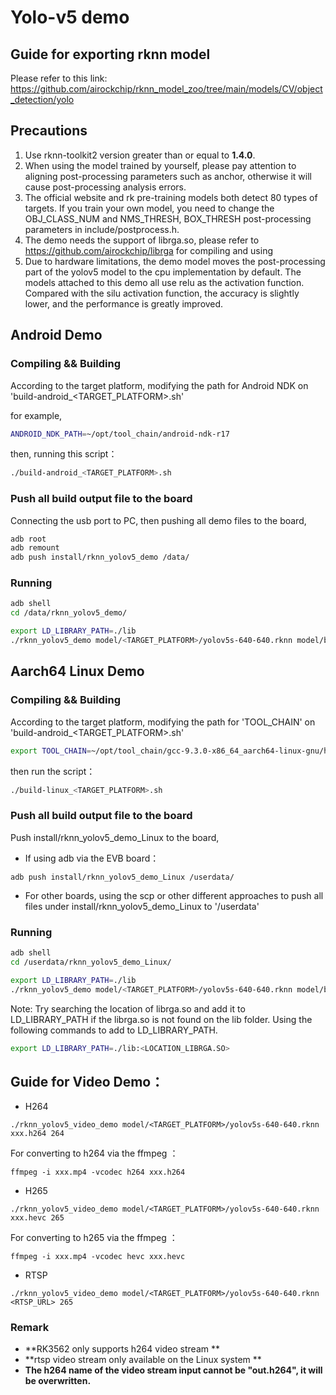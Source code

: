 # Yolo-v5 demo

## Guide for exporting rknn model

Please refer to this link:  https://github.com/airockchip/rknn_model_zoo/tree/main/models/CV/object_detection/yolo

## Precautions

1. Use rknn-toolkit2 version greater than or equal to **1.4.0**.
2. When using the model trained by yourself, please pay attention to aligning post-processing parameters such as anchor, otherwise it will cause post-processing analysis errors.
3. The official website and rk pre-training models both detect 80 types of targets. If you train your own model, you need to change the OBJ_CLASS_NUM and NMS_THRESH, BOX_THRESH post-processing parameters in include/postprocess.h.
4. The demo needs the support of librga.so, please refer to https://github.com/airockchip/librga for compiling and using
5. Due to hardware limitations, the demo model moves the post-processing part of the yolov5 model to the cpu implementation by default. The models attached to this demo all use relu as the activation function. Compared with the silu activation function, the accuracy is slightly lower, and the performance is greatly improved.


## Android Demo

### Compiling && Building

According to the target platform, modifying the path for Android NDK on 'build-android_<TARGET_PLATFORM>.sh'

for example,

```sh
ANDROID_NDK_PATH=~/opt/tool_chain/android-ndk-r17
```

then, running this script：

```sh
./build-android_<TARGET_PLATFORM>.sh
```

### Push all build output file to the board

Connecting the usb port to PC,  then pushing all demo files to the board,

```sh
adb root
adb remount
adb push install/rknn_yolov5_demo /data/
```

### Running

```sh
adb shell
cd /data/rknn_yolov5_demo/

export LD_LIBRARY_PATH=./lib
./rknn_yolov5_demo model/<TARGET_PLATFORM>/yolov5s-640-640.rknn model/bus.jpg
```

## Aarch64 Linux Demo

### Compiling && Building

According to the target platform, modifying the path for 'TOOL_CHAIN' on 'build-android_<TARGET_PLATFORM>.sh'

```sh
export TOOL_CHAIN=~/opt/tool_chain/gcc-9.3.0-x86_64_aarch64-linux-gnu/host
```

then run the script：

```sh
./build-linux_<TARGET_PLATFORM>.sh
```

### Push all build output file to the board


Push install/rknn_yolov5_demo_Linux to the board,

- If using adb via the EVB board：

```
adb push install/rknn_yolov5_demo_Linux /userdata/
```

- For other boards,  using the scp or other different approaches to push all files under install/rknn_yolov5_demo_Linux to '/userdata'

### Running

```sh
adb shell
cd /userdata/rknn_yolov5_demo_Linux/

export LD_LIBRARY_PATH=./lib
./rknn_yolov5_demo model/<TARGET_PLATFORM>/yolov5s-640-640.rknn model/bus.jpg
```

Note: Try searching the location of librga.so and add it to LD_LIBRARY_PATH if the librga.so is not found on the lib folder.
Using the following commands to add to LD_LIBRARY_PATH.

```sh
export LD_LIBRARY_PATH=./lib:<LOCATION_LIBRGA.SO>
```

## Guide for Video Demo：
- H264
```
./rknn_yolov5_video_demo model/<TARGET_PLATFORM>/yolov5s-640-640.rknn xxx.h264 264
```
For converting to h264 via the ffmpeg ：
```
ffmpeg -i xxx.mp4 -vcodec h264 xxx.h264
```

- H265
```
./rknn_yolov5_video_demo model/<TARGET_PLATFORM>/yolov5s-640-640.rknn xxx.hevc 265
```
For converting to h265 via the ffmpeg ：
```
ffmpeg -i xxx.mp4 -vcodec hevc xxx.hevc
```
- RTSP
```
./rknn_yolov5_video_demo model/<TARGET_PLATFORM>/yolov5s-640-640.rknn <RTSP_URL> 265
```

### Remark

- **RK3562 only supports h264 video stream **
- **rtsp video stream only available on the Linux system **
- **The h264 name of the video stream input cannot be "out.h264", it will be overwritten.**